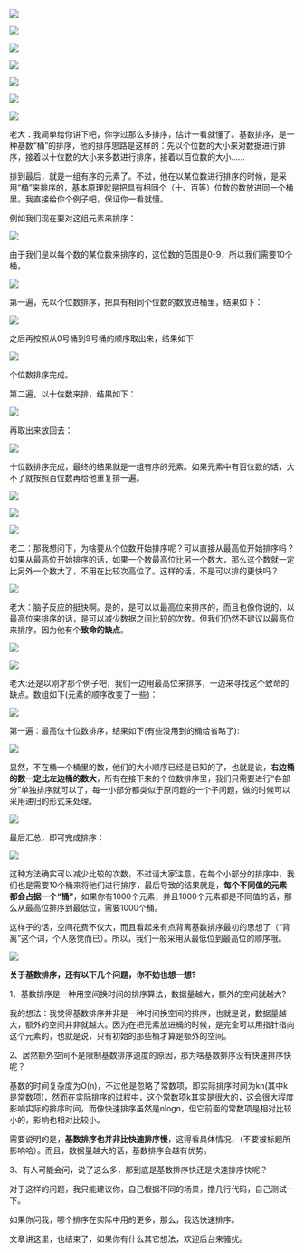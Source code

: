 


![](https://user-gold-cdn.xitu.io/2019/1/6/16823501959e2f93?w=650&h=266&f=png&s=61505)


![](https://user-gold-cdn.xitu.io/2019/1/6/168235105ecb6b0a?w=628&h=298&f=png&s=68978)


![](https://user-gold-cdn.xitu.io/2019/1/6/1682351e330f315a?w=592&h=281&f=png&s=61372)


![](https://user-gold-cdn.xitu.io/2019/1/6/16823526e51ce0db?w=614&h=307&f=png&s=63502)


![](https://user-gold-cdn.xitu.io/2019/1/6/1682352c7bd85357?w=593&h=266&f=png&s=64745)


![](https://user-gold-cdn.xitu.io/2019/1/6/16823533c7c75f63?w=585&h=260&f=png&s=62848)


![](https://user-gold-cdn.xitu.io/2019/1/6/1682353cf14e62ad?w=585&h=249&f=png&s=60293)

老大：我简单给你讲下吧，你学过那么多排序，估计一看就懂了。基数排序，是一种基数“桶”的排序，他的排序思路是这样的：先以个位数的大小来对数据进行排序，接着以十位数的大小来多数进行排序，接着以百位数的大小......

排到最后，就是一组有序的元素了。不过，他在以某位数进行排序的时候，是采用“桶”来排序的，基本原理就是把具有相同个（十、百等）位数的数放进同一个桶里。我直接给你个例子吧，保证你一看就懂。

例如我们现在要对这组元素来排序：


![](https://user-gold-cdn.xitu.io/2019/1/6/168235a8c8acf914?w=643&h=110&f=png&s=5821)

由于我们是以每个数的某位数来排序的，这位数的范围是0-9，所以我们需要10个桶。


![](https://user-gold-cdn.xitu.io/2019/1/6/168235b0c7451bb4?w=756&h=233&f=png&s=8910)

第一遍，先以个位数排序，把具有相同个位数的数放进桶里，结果如下：



![](https://user-gold-cdn.xitu.io/2019/1/6/168235d5749360b8?w=750&h=233&f=png&s=13224)

之后再按照从0号桶到9号桶的顺序取出来，结果如下


![](https://user-gold-cdn.xitu.io/2019/1/6/168235ea7ac03ef4?w=766&h=375&f=png&s=23622)

个位数排序完成。

第二遍，以十位数来排，结果如下：


![](https://user-gold-cdn.xitu.io/2019/1/6/1682361f3b9b3c69?w=752&h=251&f=png&s=14272)

再取出来放回去：


![](https://user-gold-cdn.xitu.io/2019/1/6/168236361064e891?w=742&h=428&f=png&s=24738)

十位数排序完成，最终的结果就是一组有序的元素。如果元素中有百位数的话，大不了就按照百位数再给他重复排一遍。

![](https://user-gold-cdn.xitu.io/2019/1/6/1682364d6e841615?w=630&h=286&f=png&s=71151)




![](https://user-gold-cdn.xitu.io/2019/1/6/168236540e839fa6?w=591&h=256&f=png&s=67697)


![](https://user-gold-cdn.xitu.io/2019/1/6/1682365b2272d74d?w=609&h=257&f=png&s=61908)

老二：那我想问下，为啥要从个位数开始排序呢？可以直接从最高位开始排序吗？如果从最高位开始排序的话，如果一个数最高位比另一个数大，那么这个数就一定比另外一个数大了，不用在比较次高位了。这样的话，不是可以排的更快吗？


![](https://user-gold-cdn.xitu.io/2019/1/6/1682366b798abc64?w=609&h=220&f=png&s=62332)

老大：脑子反应的挺快啊。是的，是可以以最高位来排序的，而且也像你说的，以最高位来排序的话，是可以减少数据之间比较的次数。但我们仍然不建议以最高位来排序，因为他有个**致命的缺点**。


![](https://user-gold-cdn.xitu.io/2019/1/6/1682367fe600f1cd?w=578&h=231&f=png&s=59105)


![](https://user-gold-cdn.xitu.io/2019/1/6/1682368884c5e873?w=603&h=239&f=png&s=60665)

老大:还是以刚才那个例子吧，我们一边用最高位来排序，一边来寻找这个致命的缺点。数组如下(元素的顺序改变了一些)：


![](https://user-gold-cdn.xitu.io/2019/1/6/168236d601ebe0c2?w=671&h=84&f=png&s=5242)

第一遍：最高位十位数排序，结果如下(有些没用到的桶给省略了):



![](https://user-gold-cdn.xitu.io/2019/1/6/1682374b9d4491da?w=672&h=372&f=png&s=17119)


显然，不在桶一个桶里的数，他们的大小顺序已经是已知的了，也就是说，**右边桶的数一定比左边桶的数大**，所有在接下来的个位数排序里，我们只需要进行“各部分”单独排序就可以了，每一小部分都类似于原问题的一个子问题，做的时候可以采用递归的形式来处理。


![](https://user-gold-cdn.xitu.io/2019/1/6/168237762418ae56?w=783&h=394&f=png&s=27969)

最后汇总，即可完成排序：


![](https://user-gold-cdn.xitu.io/2019/1/6/1682378b68c12cd7?w=797&h=498&f=png&s=34502)

这种方法确实可以减少比较的次数，不过请大家注意，在每个小部分的排序中，我们也是需要10个桶来将他们进行排序，最后导致的结果就是，**每个不同值的元素都会占据一个“桶”**，如果你有1000个元素，并且1000个元素都是不同值的话，那么从最高位排序到最低位，需要1000个桶。

这样子的话，空间花费不仅大，而且看起来有点背离基数排序最初的思想了（“背离”这个词，个人感觉而已）。所以，我们一般采用从最低位到最高位的顺序哦。




![](https://user-gold-cdn.xitu.io/2019/1/6/168237abf463f181?w=639&h=260&f=png&s=63721)

**关于基数排序，还有以下几个问题，你不妨也想一想?**

1、基数排序是一种用空间换时间的排序算法，数据量越大，额外的空间就越大?

我的想法：我觉得基数排序并非是一种时间换空间的排序，也就是说，数据量越大，额外的空间并非就越大。因为在把元素放进桶的时候，是完全可以用指针指向这个元素的，也就是说，只有初始的那些桶才算是额外的空间。

2、居然额外空间不是限制基数排序速度的原因，那为啥基数排序没有快速排序快呢？

基数的时间复杂度为O(n)，不过他是忽略了常数项，即实际排序时间为kn(其中k是常数项)，然而在实际排序的过程中，这个常数项k其实是很大的，这会很大程度影响实际的排序时间，而像快速排序虽然是nlogn，但它前面的常数项是相对比较小的，影响也相对比较小。

需要说明的是，**基数排序也并非比快速排序慢**，这得看具体情况，（不要被标题所影响哈）。而且，数据量越大的话，基数排序会越有优势。

3、有人可能会问，说了这么多，那到底是基数排序快还是快速排序快呢？

对于这样的问题，我只能建议你，自己根据不同的场景，撸几行代码，自己测试一下。

如果你问我，哪个排序在实际中用的更多，那么，我选快速排序。

文章讲这里，也结束了，如果你有什么其它想法，欢迎后台来骚扰。

